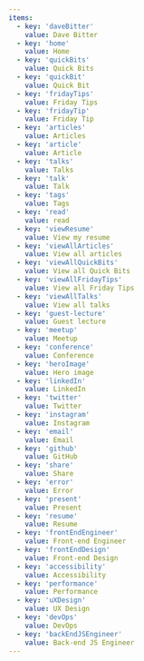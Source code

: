 ```yaml
---
items:
  - key: 'daveBitter'
    value: Dave Bitter
  - key: 'home'
    value: Home
  - key: 'quickBits'
    value: Quick Bits
  - key: 'quickBit'
    value: Quick Bit
  - key: 'fridayTips'
    value: Friday Tips
  - key: 'fridayTip'
    value: Friday Tip
  - key: 'articles'
    value: Articles
  - key: 'article'
    value: Article
  - key: 'talks'
    value: Talks
  - key: 'talk'
    value: Talk
  - key: 'tags'
    value: Tags
  - key: 'read'
    value: read
  - key: 'viewResume'
    value: View my resume
  - key: 'viewAllArticles'
    value: View all articles
  - key: 'viewAllQuickBits'
    value: View all Quick Bits
  - key: 'viewAllFridayTips'
    value: View all Friday Tips
  - key: 'viewAllTalks'
    value: View all talks
  - key: 'guest-lecture'
    value: Guest lecture
  - key: 'meetup'
    value: Meetup
  - key: 'conference'
    value: Conference
  - key: 'heroImage'
    value: Hero image
  - key: 'linkedIn'
    value: LinkedIn
  - key: 'twitter'
    value: Twitter
  - key: 'instagram'
    value: Instagram
  - key: 'email'
    value: Email
  - key: 'github'
    value: GitHub
  - key: 'share'
    value: Share
  - key: 'error'
    value: Error
  - key: 'present'
    value: Present
  - key: 'resume'
    value: Resume
  - key: 'frontEndEngineer'
    value: Front-end Engineer
  - key: 'frontEndDesign'
    value: Front-end Design
  - key: 'accessibility'
    value: Accessibility
  - key: 'performance'
    value: Performance
  - key: 'uXDesign'
    value: UX Design
  - key: 'devOps'
    value: DevOps
  - key: 'backEndJSEngineer'
    value: Back-end JS Engineer
---
```

